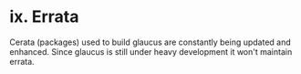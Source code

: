 # ix. Errata
Cerata (packages) used to build glaucus are constantly being updated and
enhanced. Since glaucus is still under heavy development it won't maintain
errata.
